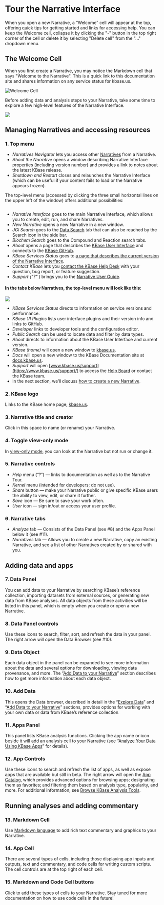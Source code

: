 # Tour the Narrative Interface

When you open a new Narrative, a “Welcome” cell will appear at the top, offering quick tips for getting started and links for accessing help. You can keep the Welcome cell, collapse it by clicking the "-" button in the top right corner of the cell or delete it by selecting "Delete cell" from the "..." dropdown menu.

## The Welcome Cell

When you first create a Narrative, you may notice the Markdown cell that says "Welcome to the Narrative". This is a quick link to this documentation site and shares information on any service status for kbase.us.&#x20;

![Welcome Cell](../../.gitbook/assets/narrative\_welcomecell.png)

Before adding data and analysis steps to your Narrative, take some time to explore a few high-level features of the Narrative Interface.

![](../../.gitbook/assets/tour-narrative.png)

## Managing Narratives and accessing resources

### **1. Top menu**

* _Narratives Navigator_ lets you access other [Narratives](narratives.md) from a Narrative.
* _About the Narrative_ opens a window describing Narrative Interface properties (including version number) and provides a link to notes about the latest KBase release.
* _Shutdown and Restart_ closes and relaunches the Narrative Interface (which can be useful if your content fails to load or the Narrative appears frozen).

The top-level menu (accessed by clicking the three small horizontal lines on the upper left of the window) offers additional possibilities:

<img src="../../.gitbook/assets/NarrativeNavigator_TopLevelMenu.png" alt="" data-size="original">

* _Narrative Interface_ goes to the main Narrative Interface, which allows you to create, edit, run, and share Narratives.
* _New Narrative_ opens a new Narrative in a new window. &#x20;
* _JGI Search_ goes to the [Data Search](https://narrative.kbase.us/#jgi-search?q=) tab that can also be reached by the Search icon in the side bar.
* _Biochem Search_ goes to the Compound and Reaction search tabs.&#x20;
* _About_ opens a page that describes the [KBase User Interface](https://narrative.kbase.us/#about) and connects to the [KBase GitHub](https://github.com/kbase).
* _KBase Services Status_ goes to [a page that describes the current version of the Narrative Interface](https://narrative.kbase.us/#about/services).
* _Contact KBase_ lets you [contact the KBase Help Desk](https://www.kbase.us/support/) with your question, bug report, or feature suggestion.
* _Support ("?"_ ) brings you to the [Narrative User Guide](./).

#### In the tabs below Narratives, the top-level menu will look like this:&#x20;

![](../../.gitbook/assets/Narrative\_TopLevelMenu.png)

* _KBase Services Status_ directs to information on service versions and performance.&#x20;
* _KBase UI Plugins_ lists user interface plugins and their version info and links to GitHub.&#x20;
* _Developer_ links to developer tools and the configuration editor.&#x20;
* _Public Search_ can be used to locate data and filter by data types.&#x20;
* _About_ directs to information about the KBase User Interface and current version. &#x20;
* _KBase (home)_ will open a new window to [kbase.us](https://www.kbase.us).
* _Docs_ will open a new window to the KBase Documentation site at [docs.kbase.us](http://localhost:5000/o/-LrErV7S3Qxyj1T85yxI/s/-LrEs-tqcRLeDlhbWQs-/).&#x20;
* _Support_ will open [www.kbase.us/support](https://www.kbase.us/support/) to access the [Help Board](../../troubleshooting/support.md) or contact the KBase team.&#x20;
* In the next section, we’ll discuss [how to create a new Narrative](create.md).

### **2. KBase logo**&#x20;

Links to the KBase home page, [kbase.us](../../kbase.us.md).

### **3. Narrative title and creator**

&#x20;Click in this space to name (or rename) your Narrative.

### **4. Toggle view-only mode**&#x20;

In [view-only mode](access-and-copy.md), you can look at the Narrative but not run or change it.

### **5. Narrative controls**

* _Help_ menu (“?”) — links to documentation as well as to the Narrative Tour.
* _Kernel_ menu (intended for developers; do not use).
* _Share_ button — make your Narrative public or give specific KBase users the ability to view, edit, or share it further.
* _Save_ icon — Be sure to save your work often.
* _User_ icon — sign in/out or access your user profile.

### **6. Narrative tabs**

* _Analyze_ tab — Consists of the Data Panel (see #8) and the Apps Panel below it (see #11).&#x20;
* _Narratives_ tab — Allows you to create a new Narrative, copy an existing Narrative, and see a list of other Narratives created by or shared with you.

## Adding data and apps

### **7.** **Data Panel** &#x20;

You can add data to your Narrative by searching KBase’s reference collection, importing datasets from external sources, or generating new data from KBase analyses. All data objects from these activities will be listed in this panel, which is empty when you create or open a new Narrative.

### **8. Data Panel controls**&#x20;

Use these icons to search, filter, sort, and refresh the data in your panel. The right arrow will open the Data Browser (see #10).

### **9. Data Object**&#x20;

Each data object in the panel can be expanded to see more information about the data and several options for downloading, viewing data provenance, and more. The “[Add Data to your Narrative](add-data.md)” section describes how to get more information about each data object.

### **10.** **Add Data**&#x20;

This opens the Data browser, described in detail in the “[Explore Data](explore-data.md)” and “[Add Data to your Narrative](add-data.md)” sections, provides options for working with your own data or data from KBase’s reference collection.

### **11. Apps Panel**&#x20;

This panel lists KBase analysis functions. Clicking the app name or icon beside it will add an analysis cell to your Narrative (see “[Analyze Your Data Using KBase Apps](analyze-data.md)” for details).

### **12. App Controls**&#x20;

Use these icons to search and refresh the list of apps, as well as expose apps that are available but still in beta. The right arrow will open the [App Catalog](https://narrative.kbase.us/#appcatalog), which provides advanced options for browsing apps; designating them as favorites; and filtering them based on analysis type, popularity, and more. For additional information, see [Browse KBase Analysis Tools](add-apps.md).

## Running analyses and adding commentary

### **13. Markdown Cell**

Use [Markdown language](https://blog.ghost.org/markdown/) to add rich text commentary and graphics to your Narrative.

### **14.** **App Cell**&#x20;

There are several types of cells, including those displaying app inputs and outputs, text and commentary, and code cells for writing custom scripts. The cell controls are at the top right of each cell.

### **15.** **Markdown and Code Cell buttons**&#x20;

Click to add these types of cells to your Narrative. Stay tuned for more documentation on how to use code cells in the future!
